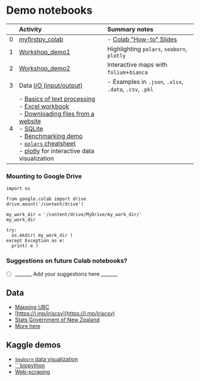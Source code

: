 
# Demo notebooks

|  | Activity | Summary notes |
| :-- | :-- | :-- |
| 0 | [myfirstpy_colab](https://colab.research.google.com/drive/1zCnCLvfYvJk9-UoHYwG2wrz2cneBwaD0) | - [Colab "How-to" Slides](https://docs.google.com/presentation/d/1mTPV4Wqup52IBjfxC3nbBIzovJB-01w1g-l-kQH_Zrc/) | 
| 1 | [Workshop_demo1](https://colab.research.google.com/drive/1imlBKcMkvBnz61H6lFv8cnwvv066zd76) | Highlighting ```polars```, ```seaborn```, ```plotly``` |
| 2 | [Workshop_demo2](https://colab.research.google.com/drive/1BZjUHZugpOIoT3WNCYiRKReROyIHCnu-) | Interactive maps with ```folium```+```bianca```  |
| 3 | Data [I/O (input/output)](https://colab.research.google.com/drive/1THB6N2GOHPA7bxIMeKx50zTp1enKZkkl) <br> | - Examples in ```.json```, ```.xlsx```, ```.data```, ```.csv```, ```.pkl``` <br>  |
| 4 | - [Basics of text processing](https://colab.research.google.com/drive/1wVz-94bDw_teotHaeKXqguPIN75fD7Mo) <br> - [Excel workbook](https://colab.research.google.com/drive/15ErdtG6BFvIvIaydXFr2fLyLJwqoLfQJ?usp=sharing)  <br> - [Downloading files from a website](https://colab.research.google.com/drive/1H5uD5gsuIR_z7qXkY5GUkrFyyT_sOEYG) <br> - [SQLite](https://colab.research.google.com/drive/1WciD3M0D_34yyoSO0DKMa7EpFHcaCUwh) <br> - [Benchmarking demo](https://colab.research.google.com/drive/1N8Z7a1ULXpHV7qqZZ-lLmQ1cHjnkJ7XW) <br> - [```polars``` cheatsheet](https://colab.research.google.com/drive/1ChG5jSXlSH2DUDUwCrRcIbArzzfipF-9) <br> - [plotly](https://colab.research.google.com/drive/1_wnigtXDxg4BSerhWOLC6xi8v76F8UUY) for interactive data visualization | |

### Mounting to Google Drive

```
import os

from google.colab import drive
drive.mount('/content/drive')

my_work_dir = '/content/drive/MyDrive/my_work_dir/'
my_work_dir

try:
  os.mkdir( my_work_dir )
except Exception as e:
  print( e ) 
```

### Suggestions on future Colab notebooks?

- [ ] _______ Add your suggestions here _______

## Data
- [Mapping UBC](https://www.tomasbeuzen.com/python-for-geospatial-analysis/chapters/chapter2_spatial-viz-and-modelling.html)
- [https://j.mp/iriscsv](https://j.mp/iriscsv)
- [Stats Government of New Zealand](https://www.stats.govt.nz/)
- [More here](../data/)

## Kaggle demos
- [```Seaborn``` data visualization](https://www.kaggle.com/learn/data-visualization)
- [```biopython](https://www.kaggle.com/code/samira1992/bioinformatics-project-4-msa)
- [Web-scraping](https://www.kaggle.com/code/jonbown/web-scraping-box-office-data-with-python) 

